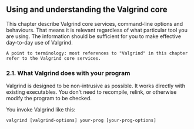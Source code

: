 ## Using and understanding the Valgrind core

This chapter describe Valgrind core services, command-line options and behaviours. That means it is relevant regardless of what particular tool you are using. The information should be sufficient for you to make effective day-to-day use of Valgrind.

	A point to terminology: most references to "Valgrind" in this chapter refer to the Valgrind core services.

### 2.1. What Valgrind does with your program

Valgrind is designed to be non-intrusive as possible. It works directly with existing executables. You don't need to recompile, relink, or otherwise modify the program to be checked.

You invoke Valgrind like this:
	
	valgrind [valgrind-options] your-prog [your-prog-options]
